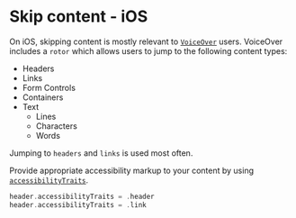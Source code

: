 # Skip content - iOS

On iOS, skipping content is mostly relevant to [`VoiceOver`](https://appt.org/en/docs/ios/features/voiceover) users. VoiceOver includes a `rotor` which allows users to jump to the following content types:

- Headers
- Links
- Form Controls
- Containers
- Text
  - Lines
  - Characters
  - Words

Jumping to `headers` and `links` is used most often.

Provide appropriate accessibility markup to your content by using [`accessibilityTraits`](https://developer.apple.com/documentation/objectivec/nsobject/1615202-accessibilitytraits).

```swift
header.accessibilityTraits = .header
header.accessibilityTraits = .link
```
